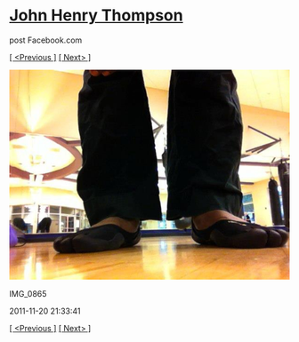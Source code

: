 # [John Henry Thompson](../README.md)
post Facebook.com

[[ <Previous ]](2011-12-29-13.md) [[ Next> ]](2011-11-05-2.md)

[![](../media/2011-11-20/Capoeira-IMG_0865.jpg)](../README.md)

IMG_0865

2011-11-20 21:33:41

[[ <Previous ]](2011-12-29-13.md) [[ Next> ]](2011-11-05-2.md)